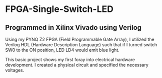 # FPGA-Single-Switch-LED

Programmed in Xilinx Vivado using Verilog
------------------------------------------------------------------------------------------------------------------------------------------------------------------------

Using my PYNQ Z2 FPGA (Field Programmable Gate Array), I utilized the Verilog HDL (Hardware Description Language) such that if I turned switch SW0 to the ON position, 
LED LD4 would emit blue light.

This basic project shows my first foray into electrical hardware development. I created a physical circuit and specified the necessary voltages.
